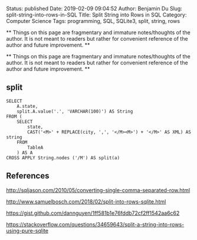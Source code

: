 Status: published
Date: 2019-02-09 09:04:52
Author: Benjamin Du
Slug: split-string-into-rows-in-SQL
Title: Split String into Rows in SQL
Category: Computer Science
Tags: programming, SQL, SQLite3, split, string, rows

**
Things on this page are fragmentary and immature notes/thoughts of the author.
It is not meant to readers but rather for convenient reference of the author and future improvement.
**


**
Things on this page are fragmentary and immature notes/thoughts of the author.
It is not meant to readers but rather for convenient reference of the author and future improvement.
**

## split

```
SELECT
    A.state,
    split.A.value('.', 'VARCHAR(100)') AS String
FROM (
    SELECT 
        state,  
        CAST('<M>' + REPLACE(city, ',', '</M><M>') + '</M>' AS XML) AS string  
    FROM
        TableA
    ) AS A
CROSS APPLY String.nodes ('/M') AS split(a)
```

## References

http://sqljason.com/2010/05/converting-single-comma-separated-row.html

http://www.samuelbosch.com/2018/02/split-into-rows-sqlite.html

https://gist.github.com/dannguyen/1ff581b1e76fddb72cf2ff1542aa6c62

https://stackoverflow.com/questions/34659643/split-a-string-into-rows-using-pure-sqlite
